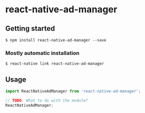 # react-native-ad-manager

## Getting started

`$ npm install react-native-ad-manager --save`

### Mostly automatic installation

`$ react-native link react-native-ad-manager`

## Usage
```javascript
import ReactNativeAdManager from 'react-native-ad-manager';

// TODO: What to do with the module?
ReactNativeAdManager;
```
